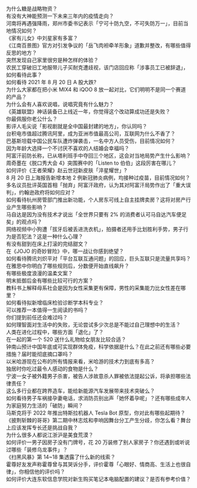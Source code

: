 为什么糖是战略物资？  
有没有大神能预测一下未来三年内的疫情走向？  
河南将再遇强降雨，郑州市委书记表示「宁可十防九空，不可失防万一」，目前当地情况如何？  
《家有儿女》中刘星家有多富？  
《江南百景图》官方对引发争议的「岳飞肉袒牵羊形象」道歉并整改，有哪些值得反思的地方？  
突然发现自己家里很穷是种怎样的体验？  
农民工穿破旧工地服带儿子买耐克遭歧视，该门店回应称「涉事员工已被辞退」，如何看待此事？  
如何看待 2021 年 8 月 20 日 A 股大跌?  
为什么大家都在把小米 MIX4 和 iQOO 8 放一起对比，它们明明不是同一个赛道的产品？  
为什么会有人喜欢说唱，说唱究竟有什么魅力？  
《英雄联盟》神话装备已上线近一年，你觉得这个改动算成功还是失败？  
你最佩服你老公什么？  
影评人毛尖说「影视剧就是全中国最封建的地方」，你认同吗？  
台积电市值超过腾讯阿里，成为亚洲市值最高公司，互联网为什么不香了？  
巴基斯坦载中国公民车队遭炸弹袭击，一名中方人员受伤，目前情况如何？  
因为年龄大选择一个不讨厌不喜欢的人结婚会幸福吗？  
阿富汗前防长称，已从塔利班手中夺回三个地区，这会对当地局势产生什么影响？  
周奇墨在《脱口秀大会 4》突围赛中的「Listen to 伯伯」这段厉害在哪儿？  
如何评价《王者荣耀》赵云世冠新皮肤「淬星耀世」?  
8 月 20 日上海报告新增本地 2 例新冠肺炎病例，均接种过疫苗，目前情况如何？  
多名议员批评英国首相「抛弃」阿富汗政府，认为其对阿富汗局势作出了「重大误判」，约翰逊政府将如何应对？  
如何看待杭州房管部门推出新功能，个人房东可线上自主挂牌卖房？这将对房产行业产生哪些影响？  
马自达是因为没有技术才说出「全世界只要有 2% 的消费者认可马自达汽车便足矣」的观点吗？  
网络视频中小狗遭「拔牙后被丢进洗衣机」，拍摄者还用手比划胜利手势，男子行为是否犯法？这是一种什么心理？  
有没有甜到在床上打滚的完结甜文？  
在《JOJO 的奇妙冒险》中，哪一战让你感到绝望？  
如何看待腾讯刘炽平对「平台互联互通问题」的回应，巨头互联只是流量共享吗？  
在雅思中你明白了哪些规则后，分数便开始直线飙升？  
有哪些极度浪漫的温柔文案？  
明末抵御后金有哪些比较可行的方案？  
教科书上解释母系社会是因为女性采集更有保障，男性的采集能力比女性差在哪里？  
如何看待拟新增临床检验诊断学本科专业？  
可以推荐一本值得一生阅读的书吗？  
你们提到前任还会难过吗？  
如何理智面对生活中的失败，无论尝试多少次总是不能过自己理想中的生活？  
人类在进化过程中，哪些方面「退化」了？  
在一起的第一个 520 送什么礼物给女朋友比较合适？  
钟南山预计中国年底或可实现群体免疫，科学依据是什么？在此之前还有哪些必要措施？届时能彻底摘口罩吗？  
以米哈游现在公布的所有情报来看，米哈游的技术力到底有多高？  
独居时你吃过最令人感动的食物是什么？  
宁波一女子被外籍男子杀害，被告人涉故意杀人罪被依法提起公诉，将承担哪些法律责任？  
这么多行业都在跨界造车，能给新能源汽车发展带来技术突破么？  
如何看待男子车祸接孕妻电话，求消防员别出声「她怀着孕呢」？还有哪些成年人为家庭努力生活的「破防」瞬间？  
马斯克将于 2022 年推出特斯拉机器人 Tesla Bot 原型，你对此有哪些起期待？  
《披荆斩棘的哥哥》第二期中林志炫和李响因舞台分工产生分歧，你怎么看？舞台上应该发挥专长还是挑战自我？  
为什么很多人都说江浙沪是美食荒漠？  
如何评价一男子因房子没有门牌号，花 20 万装修了别人家房子？你还遇到或听说过哪些「装修乌龙事件」？  
《扫黑风暴》第 14~18 集透露了什么新的线索？  
霍尊好友发声称霍尊曾与其哭诉分手，评价霍尊「心眼好、情商高、生活上也很自律」，你相信他的评价吗？  
如何评价大连东软信息学院对新生购买笔记本电脑配置的建议？是否有参考价值？  
